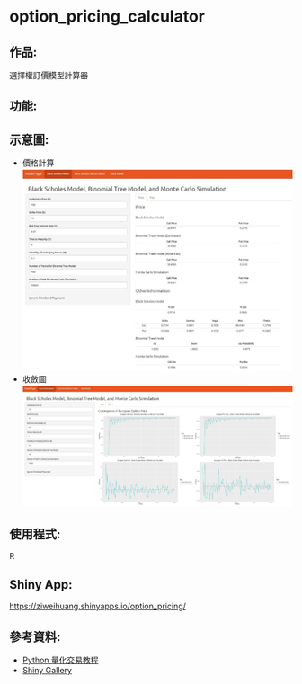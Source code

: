 # option_pricing_calculator
## 作品:
選擇權訂價模型計算器
## 功能:
## 示意圖:
* 價格計算
![picture1](https://github.com/yyy855029/option_pricing_calculator/blob/main/Img/%E7%A4%BA%E6%84%8F%E5%9C%961.jpg)
* 收斂圖
![picture2](https://github.com/yyy855029/option_pricing_calculator/blob/main/Img/%E7%A4%BA%E6%84%8F%E5%9C%962.jpg)
## 使用程式:
R
## Shiny App:
https://ziweihuang.shinyapps.io/option_pricing/
## 參考資料:
* [Python 量化交易教程](https://blog.lofyer.org/wp-content/uploads/python-quant-uqer.pdf)
* [Shiny Gallery](https://shiny.rstudio.com/gallery/)
